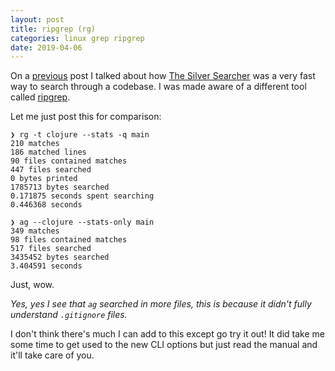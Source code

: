 ```yaml
---
layout: post
title: ripgrep (rg)
categories: linux grep ripgrep
date: 2019-04-06
---
```


On a [previous](/2019/01/31/an-alternative-to-grep) post I talked about how [The Silver Searcher](https://github.com/ggreer/the_silver_searcher)
was a very fast way to search through a codebase. I was made aware of a different
tool called [ripgrep](https://github.com/BurntSushi/ripgrep).

Let me just post this for comparison:

```
❯ rg -t clojure --stats -q main
210 matches
186 matched lines
90 files contained matches
447 files searched
0 bytes printed
1785713 bytes searched
0.171875 seconds spent searching
0.446368 seconds

❯ ag --clojure --stats-only main
349 matches
98 files contained matches
517 files searched
3435452 bytes searched
3.404591 seconds
```

Just, wow.

_Yes, yes I see that `ag` searched in more files, this is because it didn't fully
understand `.gitignore` files._

I don't think there's much I can add to this except go try it out! It did take
me some time to get used to the new CLI options but just read the manual and it'll
take care of you.
